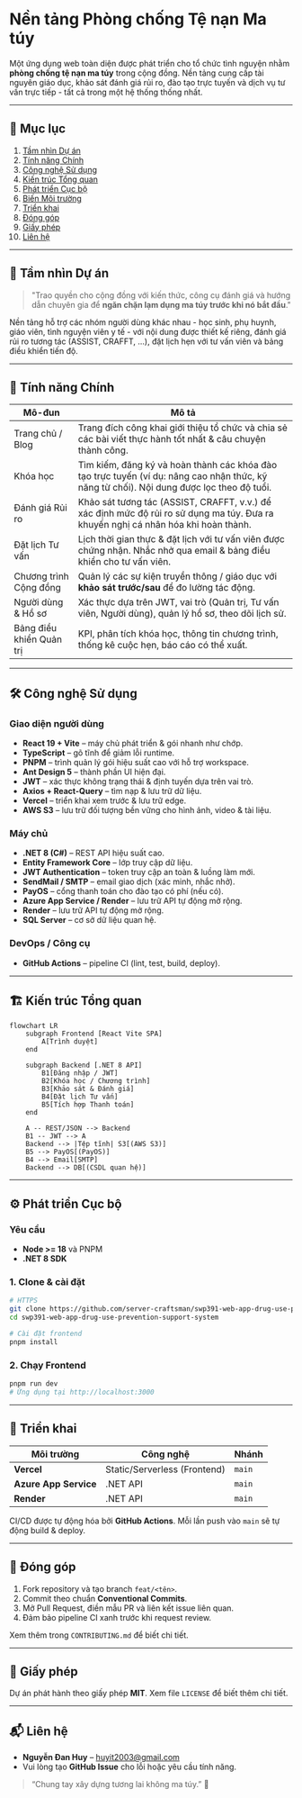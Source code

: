 # Nền tảng Phòng chống Tệ nạn Ma túy

Một ứng dụng web toàn diện được phát triển cho tổ chức tình nguyện nhằm **phòng chống tệ nạn ma túy** trong cộng đồng. Nền tảng cung cấp tài nguyên giáo dục, khảo sát đánh giá rủi ro, đào tạo trực tuyến và dịch vụ tư vấn trực tiếp - tất cả trong một hệ thống thống nhất.

---

## 📖 Mục lục
1. [Tầm nhìn Dự án](#tầm-nhìn-dự-án)
2. [Tính năng Chính](#tính-năng-chính)
3. [Công nghệ Sử dụng](#công-nghệ-sử-dụng)
4. [Kiến trúc Tổng quan](#kiến-trúc-tổng-quan)
5. [Phát triển Cục bộ](#phát-triển-cục-bộ)
6. [Biến Môi trường](#biến-môi-trường)
7. [Triển khai](#triển-khai)
8. [Đóng góp](#đóng-góp)
9. [Giấy phép](#giấy-phép)
10. [Liên hệ](#liên-hệ)

---

## 🚀 Tầm nhìn Dự án

> "Trao quyền cho cộng đồng với kiến thức, công cụ đánh giá và hướng dẫn chuyên gia để **ngăn chặn lạm dụng ma túy trước khi nó bắt đầu**."

Nền tảng hỗ trợ các nhóm người dùng khác nhau - học sinh, phụ huynh, giáo viên, tình nguyện viên y tế - với nội dung được thiết kế riêng, đánh giá rủi ro tương tác (ASSIST, CRAFFT, ...), đặt lịch hẹn với tư vấn viên và bảng điều khiển tiến độ.

---

## 🧩 Tính năng Chính

| Mô-đun | Mô tả |
| ------ | ----- |
| Trang chủ / Blog | Trang đích công khai giới thiệu tổ chức và chia sẻ các bài viết thực hành tốt nhất & câu chuyện thành công. |
| Khóa học | Tìm kiếm, đăng ký và hoàn thành các khóa đào tạo trực tuyến (ví dụ: nâng cao nhận thức, kỹ năng từ chối). Nội dung được lọc theo độ tuổi. |
| Đánh giá Rủi ro | Khảo sát tương tác (ASSIST, CRAFFT, v.v.) để xác định mức độ rủi ro sử dụng ma túy. Đưa ra khuyến nghị cá nhân hóa khi hoàn thành. |
| Đặt lịch Tư vấn | Lịch thời gian thực & đặt lịch với tư vấn viên được chứng nhận. Nhắc nhở qua email & bảng điều khiển cho tư vấn viên. |
| Chương trình Cộng đồng | Quản lý các sự kiện truyền thông / giáo dục với **khảo sát trước/sau** để đo lường tác động. |
| Người dùng & Hồ sơ | Xác thực dựa trên JWT, vai trò (Quản trị, Tư vấn viên, Người dùng), quản lý hồ sơ, theo dõi lịch sử. |
| Bảng điều khiển Quản trị | KPI, phân tích khóa học, thông tin chương trình, thống kê cuộc hẹn, báo cáo có thể xuất. |

---

## 🛠️ Công nghệ Sử dụng

### Giao diện người dùng

* **React 19 + Vite** – máy chủ phát triển & gói nhanh như chớp.
* **TypeScript** – gõ tĩnh để giảm lỗi runtime.
* **PNPM** – trình quản lý gói hiệu suất cao với hỗ trợ workspace.
* **Ant Design 5** – thành phần UI hiện đại.
* **JWT** – xác thực không trạng thái & định tuyến dựa trên vai trò.
* **Axios + React-Query** – tìm nạp & lưu trữ dữ liệu.
* **Vercel** – triển khai xem trước & lưu trữ edge.
* **AWS S3** – lưu trữ đối tượng bền vững cho hình ảnh, video & tài liệu.

### Máy chủ

* **.NET 8 (C#)** – REST API hiệu suất cao.
* **Entity Framework Core** – lớp truy cập dữ liệu.
* **JWT Authentication** – token truy cập an toàn & luồng làm mới.
* **SendMail / SMTP** – email giao dịch (xác minh, nhắc nhở).
* **PayOS** – cổng thanh toán cho đào tạo có phí (nếu có).
* **Azure App Service / Render** – lưu trữ API tự động mở rộng.
* **Render** – lưu trữ API tự động mở rộng.
* **SQL Server** – cơ sở dữ liệu quan hệ.

### DevOps / Công cụ

* **GitHub Actions** – pipeline CI (lint, test, build, deploy).

---

## 🏗 Kiến trúc Tổng quan

```mermaid
flowchart LR
    subgraph Frontend [React Vite SPA]
        A[Trình duyệt]
    end

    subgraph Backend [.NET 8 API]
        B1[Đăng nhập / JWT]
        B2[Khóa học / Chương trình]
        B3[Khảo sát & Đánh giá]
        B4[Đặt lịch Tư vấn]
        B5[Tích hợp Thanh toán]
    end

    A -- REST/JSON --> Backend
    B1 -- JWT --> A
    Backend --> |Tệp tĩnh| S3[(AWS S3)]
    B5 --> PayOS[(PayOS)]
    B4 --> Email[SMTP]
    Backend --> DB[(CSDL quan hệ)]
```

---

## ⚙️ Phát triển Cục bộ

### Yêu cầu

* **Node >= 18** và PNPM
* **.NET 8 SDK**

### 1. Clone & cài đặt

```bash
# HTTPS
git clone https://github.com/server-craftsman/swp391-web-app-drug-use-prevention-support-system
cd swp391-web-app-drug-use-prevention-support-system

# Cài đặt frontend
pnpm install
```

### 2. Chạy Frontend

```bash
pnpm run dev
# Ứng dụng tại http://localhost:3000
```

---

## 🚀 Triển khai

| Môi trường | Công nghệ | Nhánh |
| ---------- | --------- | ----- |
| **Vercel** | Static/Serverless (Frontend) | `main` |
| **Azure App Service** | .NET API | `main` |
| **Render** | .NET API | `main` |

CI/CD được tự động hóa bởi **GitHub Actions**. Mỗi lần push vào `main` sẽ tự động build & deploy.

---

## 🤝 Đóng góp

1. Fork repository và tạo branch `feat/<tên>`.
2. Commit theo chuẩn **Conventional Commits**.
3. Mở Pull Request, điền mẫu PR và liên kết issue liên quan.
4. Đảm bảo pipeline CI xanh trước khi request review.

Xem thêm trong `CONTRIBUTING.md` để biết chi tiết.

---

## 📜 Giấy phép

Dự án phát hành theo giấy phép **MIT**. Xem file `LICENSE` để biết thêm chi tiết.

---

## 📬 Liên hệ

* **Nguyễn Đan Huy** – huyit2003@gmail.com
* Vui lòng tạo **GitHub Issue** cho lỗi hoặc yêu cầu tính năng.

> “Chung tay xây dựng tương lai không ma túy.” 🌱
